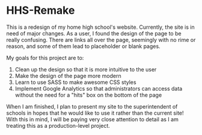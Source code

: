 # HHS-Remake

This is a redesign of my home high school's website. Currently, the site is in need of major changes. As a user, I found the
design of the page to be really confusing. There are links all over the page, seemingly with no rime or reason, and some of them
lead to placeholder or blank pages.

My goals for this project are to:
  1) Clean up the design so that it is more intuitive to the user
  2) Make the design of the page more modern
  3) Learn to use SASS to make awesome CSS styles
  4) Implement Google Analytics so that administrators can access data without the need for a "hits" box on the bottom of the page

When I am finished, I plan to present my site to the superintendent of schools in hopes that he would like to use it rather
than the current site! With this in mind, I will be paying very close attention to detail as I am treating this as a production-level project.
